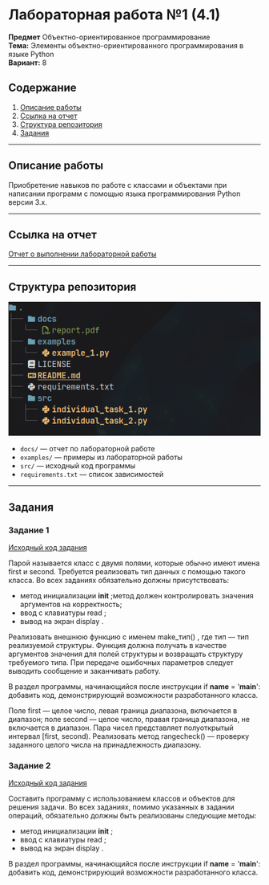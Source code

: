 # Лабораторная работа №1 (4.1)
**Предмет** Объектно-ориентированное программирование  
**Тема:** Элементы объектно-ориентированного программирования в языке Python  
**Вариант:** 8  

## Содержание

1. [Описание работы](#описание-работы)  
2. [Ссылка на отчет](#ссылка-на-отчет)  
3. [Структура репозитория](#структура-репозитория)  
4. [Задания](#задания)  

---

## Описание работы

Приобретение навыков по работе с классами и объектами при написании программ с помощью языка программирования Python версии 3.x.


---

## Ссылка на отчет

[Отчет о выполнении лабораторной работы](docs/report.pdf)

---

## Структура репозитория

![Структура репозитория](assets/structures.png)

- `docs/` — отчет по лабораторной работе
- `examples/` — примеры из лабораторной работы  
- `src/` — исходный код программы  
- `requirements.txt` — список зависимостей

---

## Задания

### Задание 1
[Исходный код задания](src/individual_task_1.py)

Парой называется класс с двумя полями, которые обычно имеют имена first и second. Требуется реализовать тип данных с помощью такого класса. Во всех заданиях обязательно должны присутствовать:
* метод инициализации __init__ ;метод должен контролировать значения аргументов на корректность;
* ввод с клавиатуры read ;
* вывод на экран display .

Реализовать внешнюю функцию с именем make_тип() , где тип — тип реализуемой структуры. Функция должна получать в качестве аргументов значения для полей структуры и возвращать структуру требуемого типа. При передаче ошибочных параметров следует выводить сообщение и заканчивать работу.

В раздел программы, начинающийся после инструкции if __name__ = '__main__': добавить код, демонстрирующий возможности разработанного класса.

Поле first — целое число, левая граница диапазона, включается в диапазон; поле second — целое число, правая граница диапазона, не включается в диапазон. Пара чисел представляет полуоткрытый интервал [first, second). Реализовать метод rangecheck() — проверку заданного целого числа на принадлежность диапазону.

### Задание 2
[Исходный код задания](src/individual_task_1.py)

Составить программу с использованием классов и объектов для решения задачи. Во всех заданиях, помимо указанных в задании операций, обязательно должны быть реализованы следующие методы:
* метод инициализации __init__ ;
* ввод с клавиатуры read ;
* вывод на экран display .

В раздел программы, начинающийся после инструкции if __name__ = '__main__': добавить код, демонстрирующий возможности разработанного класса.

